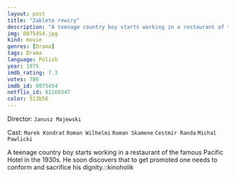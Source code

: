```yaml
---
layout: post
title: "Zaklete rewiry"
description: "A teenage country boy starts working in a restaurant of the famous Pacific Hotel in the 1930s. He soon discovers that to get promoted one needs to conform and sacrifice his dignity.::kinoholik.."
img: 0075454.jpg
kind: movie
genres: [Drama]
tags: Drama 
language: Polish
year: 1975
imdb_rating: 7.3
votes: 786
imdb_id: 0075454
netflix_id: 81168347
color: 513b56
---
```

Director: `Janusz Majewski`  

Cast: `Marek Kondrat` `Roman Wilhelmi` `Roman Skamene` `Cestmír Randa` `Michal Pawlicki` 

A teenage country boy starts working in a restaurant of the famous Pacific Hotel in the 1930s. He soon discovers that to get promoted one needs to conform and sacrifice his dignity.::kinoholik